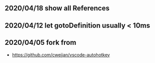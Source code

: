 ## 2020/04/18 show all References

## 2020/04/12 let gotoDefinition usually < 10ms

## 2020/04/05 fork from

- <https://github.com/cweijan/vscode-autohotkey>
